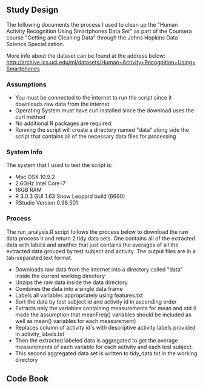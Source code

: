 ## Study Design
The following documents the process I used to clean up the "Human Activity
Recognition Using Smartphones Data Set" as part of the Coursera course "Getting
and Cleaning Data" through the Johns Hopkins Data Science Specialization.

More info about the dataset can be found at the address below:
http://archive.ics.uci.edu/ml/datasets/Human+Activity+Recognition+Using+Smartphones

### Assumptions
* You must be connected to the internet to run the script since it downloads
raw data from the internet
* Operating System must have curl installed since the download uses the curl
method
* No additional R packages are required.
* Running the script will create a directory named "data" along side the script
that contains all of the necessary data files for processing

### System Info
The system that I used to test the script is:
* Mac OSX 10.9.2
* 2.6GHz Intel Core i7
* 16GB RAM
* R 3.0.3 GUI 1.63 Snow Leopard build (6660)
* RStudio Version 0.98.501

### Process
The run_analysis.R script follows the process below to download the raw data
process it and return 2 tidy data sets. One contains all of the extracted data
with labels and another that just contains the averages of all the extracted
data grouped by test subject and activity. The output files are in
a tab-separated text format.

* Downloads raw data from the internet into a directory called "data" inside
the current working directory
* Unzips the raw data inside the data directory
* Combines the data into a single data frame
* Labels all variables appropriately using features.txt
* Sort the data by test subject id and activity id in ascending order
* Extracts only the variables containing measurements for mean and std
(I made the assumption that meanFreq() variables should be included as well
as mean() variables for each measurement)
* Replaces column of activity id's with descriptive activity labels provided in
activity_labels.txt
* Then the extracted labeled data is aggregated to get the average measurements
of each variable for each activity and each test subject.
* This second aggregated data set is written to tidy_data.txt in the
working directory

## Code Book
